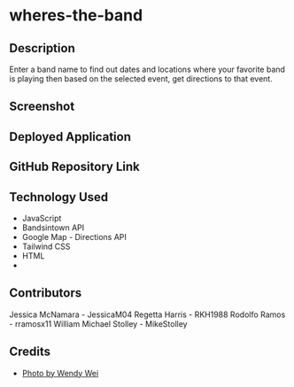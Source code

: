 # wheres-the-band

## Description
Enter a band name to find out dates and locations where your favorite band is playing then based on the selected event, get directions to that event.

## Screenshot


## Deployed Application


## GitHub Repository Link

## Technology Used
* JavaScript
* Bandsintown API
* Google Map - Directions API
* Tailwind CSS
* HTML
* 

## Contributors
Jessica McNamara - JessicaM04
Regetta Harris - RKH1988
Rodolfo Ramos - rramosx11
William Michael Stolley - MikeStolley

## Credits
* <a href="https://www.pexels.com/photo/people-having-a-concert-1190297/" title="People Having a Concert">Photo by Wendy Wei</a>
